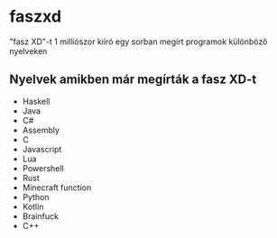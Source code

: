 # faszxd
"fasz XD"-t 1 milliószor kiíró egy sorban megírt programok különböző nyelveken

## Nyelvek amikben már megírták a fasz XD-t

- Haskell
- Java
- C#
- Assembly
- C
- Javascript
- Lua
- Powershell
- Rust
- Minecraft function
- Python
- Kotlin
- Brainfuck
- C++
